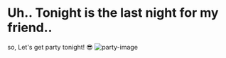 # Uh.. Tonight is the last night for my friend..

so, Let's get party tonight! 😎
![party-image](https://user-images.githubusercontent.com/29726020/132635498-4ac0be6e-4fb0-482f-aac2-cf50929a2b1b.jpg)
